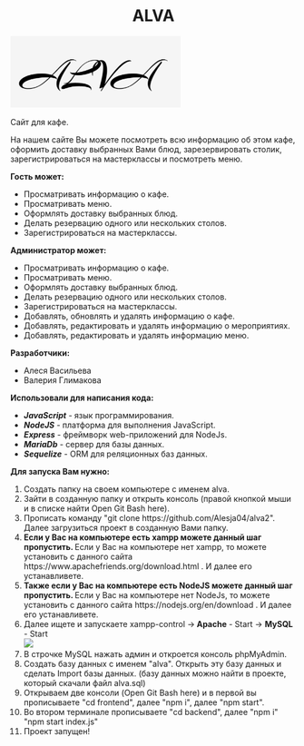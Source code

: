 <h1 align="center">ALVA</h1>
<img  width='300px' src="https://github.com/Alesja04/alva2/blob/master/frontend/public/img/logo.png"</img>
<p>Сайт для кафе.</p>
<p>На нашем сайте Вы можете посмотреть всю информацию об этом кафе, оформить доставку выбранных Вами блюд, зарезервировать столик, зарегистрироваться на мастерклассы и посмотреть меню.</p>

<p><b>Гость может:</b>
<ul>
  <li>Просматривать информацию о кафе.</li>
  <li>Просматривать меню.</li>
  <li>Оформлять доставку выбранных блюд.</li>
  <li>Делать резервацию одного или нескольких столов.</li>
  <li>Зарегистрироваться на мастерклассы.</li>
</ul>
</p>

<p><b>Администратор может:</b>
<ul>
  <li>Просматривать информацию о кафе.</li>
  <li>Просматривать меню.</li>
  <li>Оформлять доставку выбранных блюд.</li>
  <li>Делать резервацию одного или нескольких столов.</li>
  <li>Зарегистрироваться на мастерклассы.</li>
  <li>Добавлять, обновлять и удалять информацию о кафе.</li>
  <li>Добавлять, редактировать и удалять информацию о мероприятиях.</li>
  <li>Добавлять, редактировать и удалять информацию меню.</li>
</ul>
</p>

<p><b>Разработчики:</b> 
<ul>
  <li>Алеся Васильева</li>
  <li>Валерия Глимакова</li>
</ul>
</p>

<p><b>Использовали для написания кода:</b> 
<ul>
  <li><b><i>JavaScript</i></b> - язык программирования.</li>
  <li><b><i>NodeJS</i></b> - платформа для выполнения JavaScript.</li>
  <li><b><i>Express</i></b> - фреймворк web-приложений для NodeJs.</li>
  <li><b><i>MariaDb</i></b> - сервер для базы данных.</li>
  <li><b><i>Sequelize</i></b> - ORM для реляционных баз данных.</li>
</ul>
</p>

<p>
  <b>Для запуска Вам нужно:</b>
  <ol>
  <li>Создать папку на своем компьютере с именем alva.</li>
  <li>Зайти в созданную папку и открыть консоль (правой кнопкой мыши и в списке найти Open Git Bash here).</li>
  <li>Прописать команду "git clone https://github.com/Alesja04/alva2". Далее загрузиться проект в созданную Вами папку.</li>
  <li><b>Если у Вас на компьютере есть xampp можете данный шаг пропустить. </b>Если у Вас на компьютере нет xampp, то можете установить с данного сайта https://www.apachefriends.org/download.html . И далее его устанавливете.</li>
  <li><b>Также если у Вас на компьютере есть NodeJS можете данный шаг пропустить. </b>Если у Вас на компьютере нет NodeJs, то можете установить с данного сайта https://nodejs.org/en/download . И далее его устанавливете.</li>
  <li>Далее ищете и запускаете xampp-control -><b> Apache</b> - Start -> <b>MySQL</b> - Start</li> <img  width='300px' src="https://devtuts.butlerccwebdev.net/testserver/xampp-control-panel.png"></img>
  <li>В строчке MySQL нажать админ и откроется консоль phpMyAdmin.</li>
  <li>Создать базу данных с именем "alva". Открыть эту базу данных и сделать Import базы данных. (базу данных можно найти в проекте, который скачали файл alva.sql)</li> 
  <li>Открываем две консоли (Open Git Bash here) и в первой вы прописываете "cd frontend", далее "npm i", далее "npm start".</li>
  <li>Во втором терминале прописываете "cd backend", далее "npm i" "npm start index.js"</li>
  <li>Проект запущен!</li>
</ol>
</p>

  
